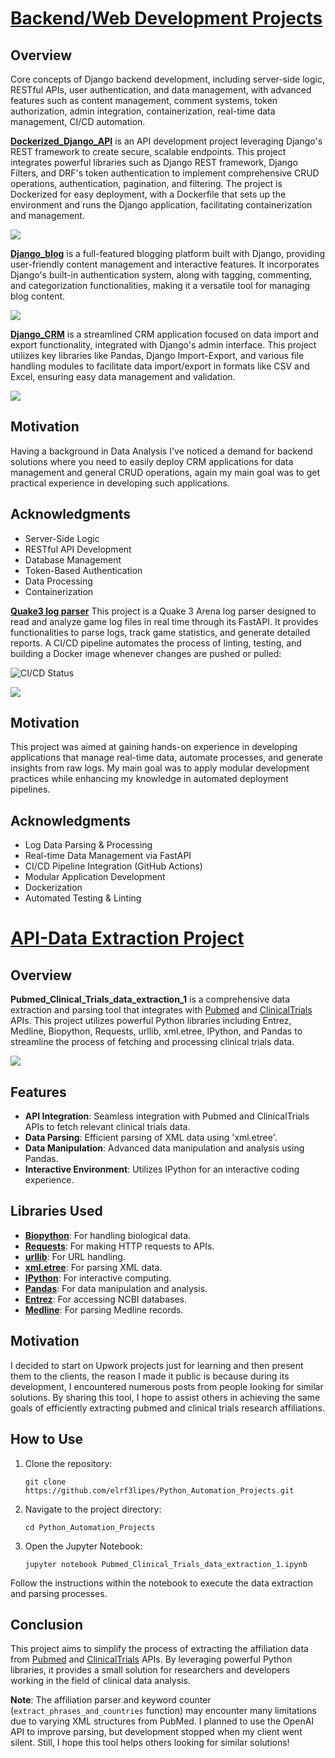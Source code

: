 # [Backend/Web Development Projects](https://github.com/elrf3lipes/Django_concepts)

## Overview

Core concepts of Django backend development, including server-side logic, RESTful APIs, user authentication, and data management, with advanced features such as content management, comment systems, token authorization, admin integration, containerization, real-time data management, CI/CD automation.

**[Dockerized_Django_API](https://github.com/elrf3lipes/Django_concepts/tree/main/Django_API)** is an API development project leveraging Django's REST framework to create secure, scalable endpoints. This project integrates powerful libraries such as Django REST framework, Django Filters, and DRF's token authentication to implement comprehensive CRUD operations, authentication, pagination, and filtering. The project is Dockerized for easy deployment, with a Dockerfile that sets up the environment and runs the Django application, facilitating containerization and management.

![](images/testing_api.png)

**[Django_blog](https://github.com/elrf3lipes/Django_concepts/tree/main/Django_blog)** is a full-featured blogging platform built with Django, providing user-friendly content management and interactive features. It incorporates Django's built-in authentication system, along with tagging, commenting, and categorization functionalities, making it a versatile tool for managing blog content.

![](images/blog_home.png)

**[Django_CRM](https://github.com/elrf3lipes/Django_concepts/tree/main/import-export)** is a streamlined CRM application focused on data import and export functionality, integrated with Django's admin interface. This project utilizes key libraries like Pandas, Django Import-Export, and various file handling modules to facilitate data import/export in formats like CSV and Excel, ensuring easy data management and validation.

![](images/crm.png)

## Motivation

Having a background in Data Analysis I've noticed a demand for backend solutions where you need to easily deploy CRM applications for data management and general CRUD operations, again my main goal was to get practical experience in developing such applications.

## Acknowledgments

- Server-Side Logic
- RESTful API Development
- Database Management
- Token-Based Authentication
- Data Processing
- Containerization

**[Quake3 log parser](https://github.com/elrf3lipes/quake3_log_parser)** This project is a Quake 3 Arena log parser designed to read and analyze game log files in real time through its FastAPI. It provides functionalities to parse logs, track game statistics, and generate detailed reports. A CI/CD pipeline automates the process of linting, testing, and building a Docker image whenever changes are pushed or pulled:

![CI/CD Status](https://github.com/elrf3lipes/quake3_log_parser/actions/workflows/ci-cd.yml/badge.svg)

![](images/log_parser_api.png)

## Motivation
This project was aimed at gaining hands-on experience in developing applications that manage real-time data, automate processes, and generate insights from raw logs. My main goal was to apply modular development practices while enhancing my knowledge in automated deployment pipelines.
 
## Acknowledgments

- Log Data Parsing & Processing
- Real-time Data Management via FastAPI
- CI/CD Pipeline Integration (GitHub Actions)
- Modular Application Development
- Dockerization
- Automated Testing & Linting


# [API-Data Extraction Project](https://github.com/elrf3lipes/Python_Automation_Projects/blob/master/Pubmed_Clinical_Trials_data_extraction_1.ipynb)

## Overview

**Pubmed_Clinical_Trials_data_extraction_1** is a comprehensive data extraction and parsing tool that integrates with [Pubmed](https://www.ncbi.nlm.nih.gov/home/develop/api/) and [ClinicalTrials](https://clinicaltrials.gov/data-api/api) APIs. This project utilizes powerful Python libraries including Entrez, Medline, Biopython, Requests, urllib, xml.etree, IPython, and Pandas to streamline the process of fetching and processing clinical trials data.

![](images/image.png)

## Features

- **API Integration**: Seamless integration with Pubmed and ClinicalTrials APIs to fetch relevant clinical trials data.
- **Data Parsing**: Efficient parsing of XML data using 'xml.etree'.
- **Data Manipulation**: Advanced data manipulation and analysis using Pandas.
- **Interactive Environment**: Utilizes IPython for an interactive coding experience.

## Libraries Used

- **[Biopython](https://biopython.org/)**: For handling biological data.
- **[Requests](https://pypi.org/project/requests/)**: For making HTTP requests to APIs.
- **[urllib](https://docs.python.org/3/library/urllib.html)**: For URL handling.
- **[xml.etree](https://docs.python.org/3/library/xml.etree.elementtree.html)**: For parsing XML data.
- **[IPython](https://ipython.readthedocs.io/en/stable/)**: For interactive computing.
- **[Pandas](https://pypi.org/project/pandas/)**: For data manipulation and analysis.
- **[Entrez](https://biopython.org/docs/1.75/api/Bio.Entrez.html)**: For accessing NCBI databases.
- **[Medline](https://biopython.org/docs/1.75/api/Bio.Medline.html)**: For parsing Medline records.

## Motivation

I decided to start on Upwork projects just for learning and then present them to the clients, the reason I made it public is because during its development, I encountered numerous posts from people looking for similar solutions. By sharing this tool, I hope to assist others in achieving the same goals of efficiently extracting pubmed and clinical trials research affiliations.

## How to Use

1. Clone the repository:
   
   ```git clone https://github.com/elrf3lipes/Python_Automation_Projects.git```

3. Navigate to the project directory:

   ```cd Python_Automation_Projects```

5. Open the Jupyter Notebook:

   ```jupyter notebook Pubmed_Clinical_Trials_data_extraction_1.ipynb```

Follow the instructions within the notebook to execute the data extraction and parsing processes.

## Conclusion

This project aims to simplify the process of extracting the affiliation data from [Pubmed](https://pubmed.ncbi.nlm.nih.gov/) and [ClinicalTrials](https://clinicaltrials.gov/) APIs. By leveraging powerful Python libraries, it provides a small solution for researchers and developers working in the field of clinical data analysis.

**Note**: The affiliation parser and keyword counter (`extract_phrases_and_countries` function) may encounter many limitations due to varying XML structures from PubMed. I planned to use the OpenAI API to improve parsing, but development stopped when my client went silent. Still, I hope this tool helps others looking for similar solutions!

